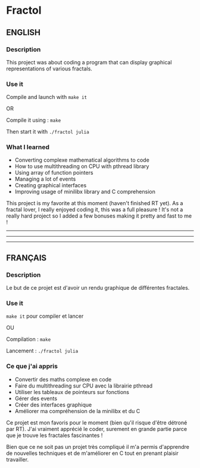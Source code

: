 # Fractol

## ENGLISH

### Description

This project was about coding a program that can display graphical representations of various fractals.

### Use it

Compile and launch with ```make it```

OR

Compile it using : ```make```

Then start it with ```./fractol julia```

### What I learned

- Converting complexe mathematical algorithms to code
- How to use multithreading on CPU with pthread library
- Using array of function pointers
- Managing a lot of events
- Creating graphical interfaces
- Improving usage of minilibx library and C comprehension

This project is my favorite at this moment (haven't finished RT yet).
As a fractal lover, I really enjoyed coding it, this was a full pleasure !
It's not a really hard project so I added a few bonuses making it pretty and fast to me !

*********************************************************************************
---------------------------------------------------------------------------------
*********************************************************************************

## FRANÇAIS

### Description

Le but de ce projet est d'avoir un rendu graphique de différentes fractales.

### Use it

```make it``` pour compiler et lancer

OU

Compilation : ```make```

Lancement : ```./fractol julia```

### Ce que j'ai appris

- Convertir des maths complexe en code
- Faire du multithreading sur CPU avec la librairie pthread
- Utiliser les tableaux de pointeurs sur fonctions
- Gérer des events
- Créer des interfaces graphique
- Améliorer ma compréhension de la minilibx et du C

Ce projet est mon favoris pour le moment (bien qu'il risque d'être détroné par RT).
J'ai vraiment apprécié le coder, surement en grande partie parce que je trouve les fractales fascinantes !

Bien que ce ne soit pas un projet très compliqué il m'a permis d'apprendre de nouvelles techniques
et de m'améliorer en C tout en prenant plaisir travailler.
